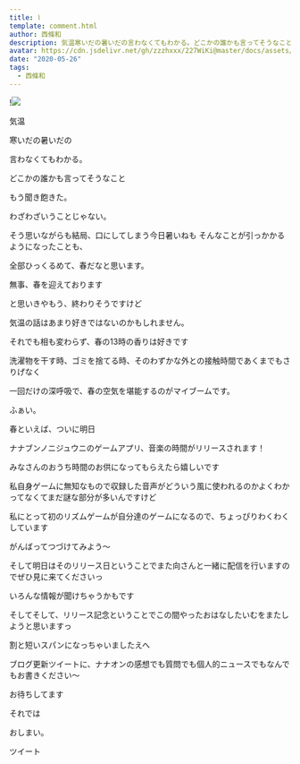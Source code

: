 ```yaml
---
title: ⌇
template: comment.html
author: 西條和
description: 気温寒いだの暑いだの言わなくてもわかる。どこかの誰かも言ってそうなこと...
avatar: https://cdn.jsdelivr.net/gh/zzzhxxx/227WiKi@master/docs/assets/photo/avatar/nagomi.jpg
date: "2020-05-26"
tags:
  - 西條和
---
```


!![](https://cdn.jsdelivr.net/gh/227WiKi/227WiKi-image@master/blog-image/nagomi-2020-05-26_1.jpg)












気温


























寒いだの暑いだの













言わなくてもわかる。





どこかの誰かも言ってそうなこと










もう聞き飽きた。















わざわざいうことじゃない。





















そう思いながらも結局、口にしてしまう今日暑いねも
そんなことが引っかかるようになったことも、





全部ひっくるめて、春だなと思います。














無事、春を迎えております







と思いきやもう、終わりそうですけど









気温の話はあまり好きではないのかもしれません。
















それでも相も変わらず、春の13時の香りは好きです














洗濯物を干す時、ゴミを捨てる時、そのわずかな外との接触時間であくまでもさりげなく


一回だけの深呼吸で、春の空気を堪能するのがマイブームです。

















ふぁい。












春といえば、ついに明日



ナナブンノニジュウニのゲームアプリ、音楽の時間がリリースされます！










みなさんのおうち時間のお供になってもらえたら嬉しいです












私自身ゲームに無知なもので収録した音声がどういう風に使われるのかよくわかってなくてまだ謎な部分が多いんですけど



私にとって初のリズムゲームが自分達のゲームになるので、ちょっぴりわくわくしています






がんばってつづけてみよう〜














そして明日はそのリリース日ということでまた向さんと一緒に配信を行いますのでぜひ見に来てくださいっ







いろんな情報が聞けちゃうかもです















そしてそして、リリース記念ということでこの間やったおはなしたいむをまたしようと思いますっ







割と短いスパンになっちゃいましたえへ










ブログ更新ツイートに、ナナオンの感想でも質問でも個人的ニュースでもなんでもお書きください〜











お待ちしてます















それでは

















おしまい。


ツイート



